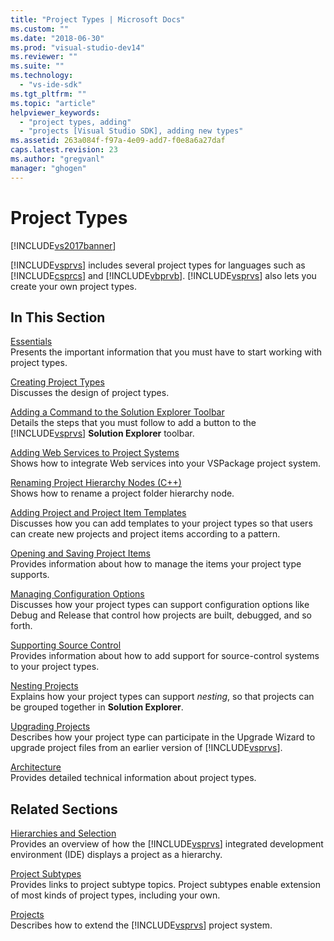 ```yaml
---
title: "Project Types | Microsoft Docs"
ms.custom: ""
ms.date: "2018-06-30"
ms.prod: "visual-studio-dev14"
ms.reviewer: ""
ms.suite: ""
ms.technology: 
  - "vs-ide-sdk"
ms.tgt_pltfrm: ""
ms.topic: "article"
helpviewer_keywords: 
  - "project types, adding"
  - "projects [Visual Studio SDK], adding new types"
ms.assetid: 263a084f-f97a-4e09-add7-f0e8a6a27daf
caps.latest.revision: 23
ms.author: "gregvanl"
manager: "ghogen"
---
```

# Project Types
[!INCLUDE[vs2017banner](../../includes/vs2017banner.md)]

  
[!INCLUDE[vsprvs](../../includes/vsprvs-md.md)] includes several project types for languages such as [!INCLUDE[csprcs](../../includes/csprcs-md.md)] and [!INCLUDE[vbprvb](../../includes/vbprvb-md.md)]. [!INCLUDE[vsprvs](../../includes/vsprvs-md.md)] also lets you create your own project types.  
  
## In This Section  
 [Essentials](../../extensibility/internals/project-type-essentials.md)  
 Presents the important information that you must have to start working with project types.  
  
 [Creating Project Types](../../extensibility/internals/creating-project-types.md)  
 Discusses the design of project types.  
  
 [Adding a Command to the Solution Explorer Toolbar](../../extensibility/adding-a-command-to-the-solution-explorer-toolbar.md)  
 Details the steps that you must follow to add a button to the [!INCLUDE[vsprvs](../../includes/vsprvs-md.md)] **Solution Explorer** toolbar.  
  
 [Adding Web Services to Project Systems](../../misc/adding-web-services-to-project-systems.md)  
 Shows how to integrate Web services into your VSPackage project system.  
  
 [Renaming Project Hierarchy Nodes (C++)](../../misc/renaming-project-hierarchy-nodes-cpp.md)  
 Shows how to rename a project folder hierarchy node.  
  
 [Adding Project and Project Item Templates](../../extensibility/internals/adding-project-and-project-item-templates.md)  
 Discusses how you can add templates to your project types so that users can create new projects and project items according to a pattern.  
  
 [Opening and Saving Project Items](../../extensibility/internals/opening-and-saving-project-items.md)  
 Provides information about how to manage the items your project type supports.  
  
 [Managing Configuration Options](../../extensibility/internals/managing-configuration-options.md)  
 Discusses how your project types can support configuration options like Debug and Release that control how projects are built, debugged, and so forth.  
  
 [Supporting Source Control](../../extensibility/internals/supporting-source-control.md)  
 Provides information about how to add support for source-control systems to your project types.  
  
 [Nesting Projects](../../extensibility/internals/nesting-projects.md)  
 Explains how your project types can support *nesting*, so that projects can be grouped together in **Solution Explorer**.  
  
 [Upgrading Projects](../../extensibility/internals/upgrading-projects.md)  
 Describes how your project type can participate in the Upgrade Wizard to upgrade project files from an earlier version of [!INCLUDE[vsprvs](../../includes/vsprvs-md.md)].  
  
 [Architecture](../../extensibility/internals/project-types-architecture.md)  
 Provides detailed technical information about project types.  
  
## Related Sections  
 [Hierarchies and Selection](../../extensibility/internals/hierarchies-and-selection.md)  
 Provides an overview of how the [!INCLUDE[vsprvs](../../includes/vsprvs-md.md)] integrated development environment (IDE) displays a project as a hierarchy.  
  
 [Project Subtypes](../../extensibility/internals/project-subtypes.md)  
 Provides links to project subtype topics. Project subtypes enable extension of most kinds of project types, including your own.  
  
 [Projects](../../extensibility/internals/projects.md)  
 Describes how to extend the [!INCLUDE[vsprvs](../../includes/vsprvs-md.md)] project system.

